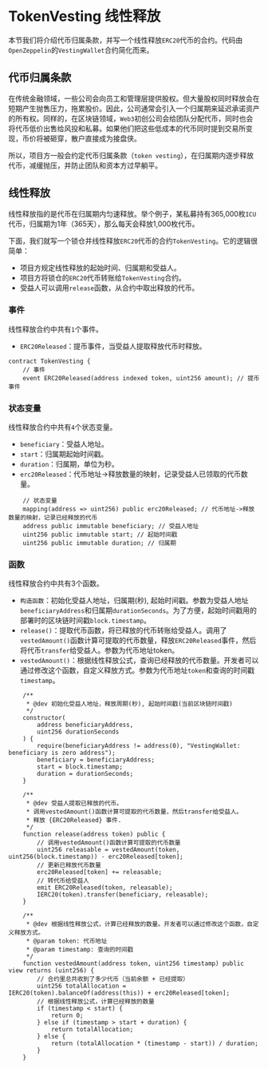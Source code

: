 # TokenVesting 线性释放


本节我们将介绍代币归属条款，并写一个线性释放`ERC20`代币的合约。代码由`OpenZeppelin`的`VestingWallet`合约简化而来。

## 代币归属条款
在传统金融领域，一些公司会向员工和管理层提供股权。但大量股权同时释放会在短期产生抛售压力，拖累股价。因此，公司通常会引入一个归属期来延迟承诺资产的所有权。同样的，在区块链领域，`Web3`初创公司会给团队分配代币，同时也会将代币低价出售给风投和私募。如果他们把这些低成本的代币同时提到交易所变现，币价将被砸穿，散户直接成为接盘侠。

所以，项目方一般会约定代币归属条款（`token vesting`），在归属期内逐步释放代币，减缓抛压，并防止团队和资本方过早躺平。

## 线性释放

线性释放指的是代币在归属期内匀速释放。举个例子，某私募持有365,000枚`ICU`代币，归属期为1年（365天），那么每天会释放1,000枚代币。

下面，我们就写一个锁仓并线性释放`ERC20`代币的合约`TokenVesting`。它的逻辑很简单：

- 项目方规定线性释放的起始时间、归属期和受益人。
- 项目方将锁仓的`ERC20`代币转账给`TokenVesting`合约。
- 受益人可以调用`release`函数，从合约中取出释放的代币。

### 事件
线性释放合约中共有`1`个事件。

- `ERC20Released`：提币事件，当受益人提取释放代币时释放。

```
contract TokenVesting {
    // 事件
    event ERC20Released(address indexed token, uint256 amount); // 提币事件
```

### 状态变量
线性释放合约中共有`4`个状态变量。

- `beneficiary`：受益人地址。
- `start`：归属期起始时间戳。
- `duration`：归属期，单位为秒。
- `erc20Released`：代币地址->释放数量的映射，记录受益人已领取的代币数量。

```
    // 状态变量
    mapping(address => uint256) public erc20Released; // 代币地址->释放数量的映射，记录已经释放的代币
    address public immutable beneficiary; // 受益人地址
    uint256 public immutable start; // 起始时间戳
    uint256 public immutable duration; // 归属期
```

### 函数

线性释放合约中共有3个函数。

- `构造函数`：初始化受益人地址，归属期(秒), 起始时间戳。参数为受益人地址`beneficiaryAddress`和归属期`durationSeconds`。为了方便，起始时间戳用的部署时的区块链时间戳`block.timestamp`。
- `release()`：提取代币函数，将已释放的代币转账给受益人。调用了`vestedAmount()`函数计算可提取的代币数量，释放`ERC20Released`事件，然后将代币`transfer`给受益人。参数为代币地址token。
- `vestedAmount()`：根据线性释放公式，查询已经释放的代币数量。开发者可以通过修改这个函数，自定义释放方式。参数为代币地址`token`和查询的时间戳`timestamp`。


```
    /**
     * @dev 初始化受益人地址，释放周期(秒), 起始时间戳(当前区块链时间戳)
     */
    constructor(
        address beneficiaryAddress,
        uint256 durationSeconds
    ) {
        require(beneficiaryAddress != address(0), "VestingWallet: beneficiary is zero address");
        beneficiary = beneficiaryAddress;
        start = block.timestamp;
        duration = durationSeconds;
    }

    /**
     * @dev 受益人提取已释放的代币。
     * 调用vestedAmount()函数计算可提取的代币数量，然后transfer给受益人。
     * 释放 {ERC20Released} 事件.
     */
    function release(address token) public {
        // 调用vestedAmount()函数计算可提取的代币数量
        uint256 releasable = vestedAmount(token, uint256(block.timestamp)) - erc20Released[token];
        // 更新已释放代币数量   
        erc20Released[token] += releasable; 
        // 转代币给受益人
        emit ERC20Released(token, releasable);
        IERC20(token).transfer(beneficiary, releasable);
    }

    /**
     * @dev 根据线性释放公式，计算已经释放的数量。开发者可以通过修改这个函数，自定义释放方式。
     * @param token: 代币地址
     * @param timestamp: 查询的时间戳
     */
    function vestedAmount(address token, uint256 timestamp) public view returns (uint256) {
        // 合约里总共收到了多少代币（当前余额 + 已经提取）
        uint256 totalAllocation = IERC20(token).balanceOf(address(this)) + erc20Released[token];
        // 根据线性释放公式，计算已经释放的数量
        if (timestamp < start) {
            return 0;
        } else if (timestamp > start + duration) {
            return totalAllocation;
        } else {
            return (totalAllocation * (timestamp - start)) / duration;
        }
    }
```


